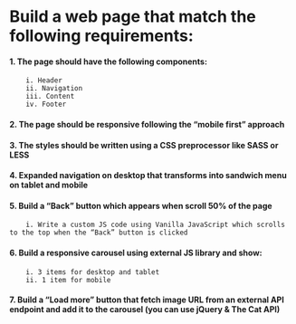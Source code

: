 # Build a web page that match the following requirements:

  #### 1. The page should have the following components: 
        i. Header
        ii. Navigation
        iii. Content
        iv. Footer
  
  #### 2. The page should be responsive following the “mobile first” approach
  #### 3. The styles should be written using a CSS preprocessor like SASS or LESS
  #### 4. Expanded navigation on desktop that transforms into sandwich menu on tablet and mobile
  #### 5. Build a “Back” button which appears when scroll 50% of the page
        i. Write a custom JS code using Vanilla JavaScript which scrolls to the top when the “Back” button is clicked
  #### 6. Build a responsive carousel using external JS library and show:
        i. 3 items for desktop and tablet
        ii. 1 item for mobile
  #### 7. Build a “Load more” button that fetch image URL from an external API endpoint and add it to the carousel (you can use jQuery & The Cat API)
